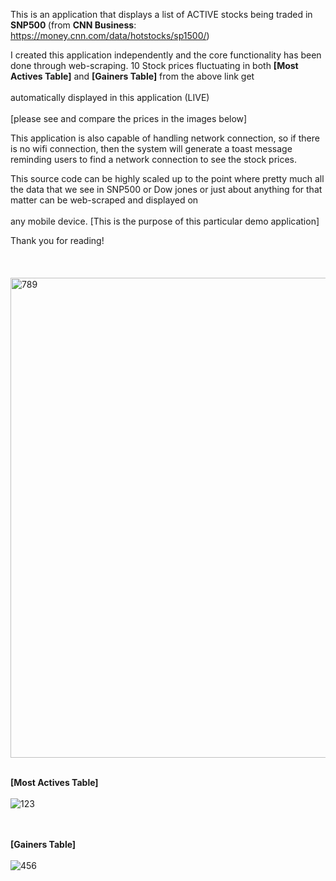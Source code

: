 This is an application that displays a list of ACTIVE stocks being traded in <b> SNP500 </b> 
(from <b>CNN Business</b>: https://money.cnn.com/data/hotstocks/sp1500/)

I created this application independently and the core functionality has been done
through web-scraping. 10 Stock prices fluctuating in both <b>[Most Actives Table]</b> and 
<b>[Gainers Table]</b> from the above link get <br></br> automatically displayed in this 
application (LIVE) <br></br> [please see and compare the prices in the images below]

This application is also capable of handling network connection, so if there is no wifi
connection, then the system will generate a toast message reminding users to find a
network connection to see the stock prices. 

This source code can be highly scaled up to the point where pretty much all the data that
we see in SNP500 or Dow jones or just about anything for that matter can be web-scraped
and displayed on <br></br> any mobile device. [This is the purpose of this particular demo application]

Thank you for reading! <br></br><br></br>
<img width="768" alt="789" src="https://user-images.githubusercontent.com/26533575/91903171-cabb8280-ec70-11ea-928e-4e2242818580.png"> <br></br>

<b>[Most Actives Table]</b> <br></br>
![123](https://user-images.githubusercontent.com/26533575/91902468-c93d8a80-ec6f-11ea-82fd-0bace725e8b8.jpg)

<br></br>
<b>[Gainers Table]</b><br></br>
![456](https://user-images.githubusercontent.com/26533575/91902472-cb074e00-ec6f-11ea-97d6-fb0a2c7039d6.jpg)
